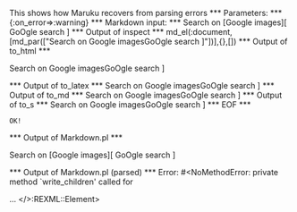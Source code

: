 This shows how Maruku recovers from parsing errors
*** Parameters: ***
{:on_error=>:warning}
*** Markdown input: ***
Search on [Google images][ 	GoOgle search ]
*** Output of inspect ***
md_el(:document,[md_par(["Search on Google imagesGoOgle search ]"])],{},[])
*** Output of to_html ***
<p>Search on Google imagesGoOgle search ]</p>
*** Output of to_latex ***
Search on Google imagesGoOgle search ]
*** Output of to_md ***
Search on Google imagesGoOgle search ]
*** Output of to_s ***
Search on Google imagesGoOgle search ]
*** EOF ***



	OK!



*** Output of Markdown.pl ***
<p>Search on [Google images][  GoOgle search ]</p>

*** Output of Markdown.pl (parsed) ***
Error: #<NoMethodError: private method `write_children' called for <div> ... </>:REXML::Element>
